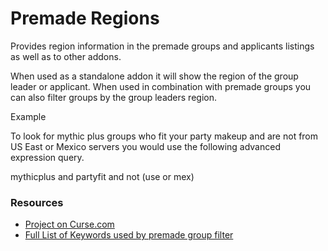 # Premade Regions

Provides region information in the premade groups and applicants listings as well as to other addons.

When used as a standalone addon it will show the region of the group leader or applicant.  When used in combination with premade groups you can also filter groups by the group leaders region.

Example

To look for mythic plus groups who fit your party makeup and are not from US East or Mexico servers you would use the following advanced expression query.

mythicplus and partyfit and not (use or mex)

<h3>Resources</h3>
<ul>
<li><a href="https://mods.curse.com/addons/wow/premade-regions" rel="nofollow">Project on Curse.com</a></li>
<li><a href="https://github.com/0xbs/premade-groups-filter/wiki/Keywords" title="Full List of Keywords">Full List of Keywords used by premade group filter</a></li>
</ul>
